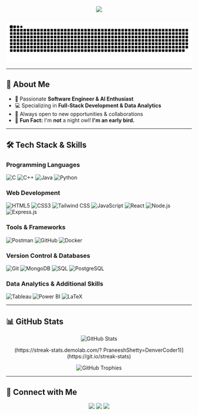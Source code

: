 <!-- Name in 3D -->
<h1 align="center">
  <img src="https://readme-typing-svg.herokuapp.com?font=Fira+Code&size=40&pause=1000&color=F70000&center=true&vCenter=true&width=1000&lines=👋+Hey+There!+I'm+Praneesh+Shetty;🚀+Tech+Enthusiast+|+Full-Stack+Developer;" />
</h1>

<p align="center">
  <img src="https://raw.githubusercontent.com/Platane/snk/output/github-contribution-grid-snake.svg" alt="snake animation" />
</p>

---

## 🌟 **About Me**
- 🎯 Passionate **Software Engineer & AI Enthusiast**  
- 💻 Specializing in **Full-Stack Development & Data Analytics**  
- 🚀 Always open to new opportunities & collaborations  
- 🦉 **Fun Fact:** I'm **not** a night owl! **I'm an early bird.**  

---

## 🛠️ **Tech Stack & Skills**

### **Programming Languages**  
![C](https://img.shields.io/badge/C-00599C?style=for-the-badge&logo=c&logoColor=white)
![C++](https://img.shields.io/badge/C++-00599C?style=for-the-badge&logo=c%2B%2B&logoColor=white)
![Java](https://img.shields.io/badge/Java-007396?style=for-the-badge&logo=java&logoColor=white)
![Python](https://img.shields.io/badge/Python-FFD43B?style=for-the-badge&logo=python&logoColor=blue)

### **Web Development**  
![HTML5](https://img.shields.io/badge/HTML5-E34F26?style=for-the-badge&logo=html5&logoColor=white)
![CSS3](https://img.shields.io/badge/CSS3-1572B6?style=for-the-badge&logo=css3&logoColor=white)
![Tailwind CSS](https://img.shields.io/badge/TailwindCSS-38B2AC?style=for-the-badge&logo=tailwind-css&logoColor=white)
![JavaScript](https://img.shields.io/badge/JavaScript-F7DF1E?style=for-the-badge&logo=javascript&logoColor=black)
![React](https://img.shields.io/badge/React-61DAFB?style=for-the-badge&logo=react&logoColor=black)
![Node.js](https://img.shields.io/badge/Node.js-339933?style=for-the-badge&logo=nodedotjs&logoColor=white)
![Express.js](https://img.shields.io/badge/Express.js-000000?style=for-the-badge&logo=express&logoColor=white)

### **Tools & Frameworks**  
![Postman](https://img.shields.io/badge/Postman-FF6C37?style=for-the-badge&logo=postman&logoColor=white)
![GitHub](https://img.shields.io/badge/GitHub-181717?style=for-the-badge&logo=github&logoColor=white)
![Docker](https://img.shields.io/badge/Docker-2496ED?style=for-the-badge&logo=docker&logoColor=white)

### **Version Control & Databases**  
![Git](https://img.shields.io/badge/Git-F05032?style=for-the-badge&logo=git&logoColor=white) 
![MongoDB](https://img.shields.io/badge/MongoDB-47A248?style=for-the-badge&logo=mongodb&logoColor=white) 
![SQL](https://img.shields.io/badge/SQL-4479A1?style=for-the-badge&logo=database&logoColor=white) 
![PostgreSQL](https://img.shields.io/badge/PostgreSQL-336791?style=for-the-badge&logo=postgresql&logoColor=white)

### **Data Analytics & Additional Skills**  
![Tableau](https://img.shields.io/badge/Tableau-E97627?style=for-the-badge&logo=tableau&logoColor=white)
![Power BI](https://img.shields.io/badge/PowerBI-F2C811?style=for-the-badge&logo=powerbi&logoColor=black)
![LaTeX](https://img.shields.io/badge/LaTeX-008080?style=for-the-badge&logo=latex&logoColor=white)

---
## 📊 **GitHub Stats**
<p align="center">
  <img src="https://github-readme-stats-sigma-five.vercel.app/api?username=PraneeshShetty&show_icons=true&theme=radical" alt="GitHub Stats" />
</p>

<p align="center">
(https://streak-stats.demolab.com/? PraneeshShetty=DenverCoder1)](https://git.io/streak-stats)
</p>

<p align="center">
  <img src="https://github-profile-trophy.vercel.app/?username=PraneeshShetty&theme=radical" alt="GitHub Trophies" />
</p>

---

## 🔗 **Connect with Me**
<p align="center">
  <a href="https://github.com/PraneeshShetty"><img src="https://img.shields.io/badge/GitHub-181717?style=for-the-badge&logo=github&logoColor=white"></a>
  <a href="https://www.linkedin.com/in/praneesh-shetty?utm_source=share&utm_campaign=share_via&utm_content=profile&utm_medium=android_app"><img src="https://img.shields.io/badge/LinkedIn-0A66C2?style=for-the-badge&logo=linkedin&logoColor=white"></a>
  <a href="https://www.instagram.com/your-instagram-profile"><img src="https://img.shields.io/badge/Instagram-E4405F?style=for-the-badge&logo=instagram&logoColor=white"></a>
</p>
